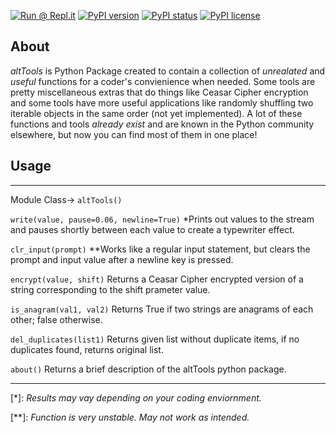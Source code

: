 [![Run @ Repl.it](https://repl.it/badge/github/MasterGlasses76/altTools)](https://repl.it/github/MasterGlasses76/altTools)
[![PyPI version](https://img.shields.io/pypi/v/altTools.svg)](https://pypi.python.org/pypi/altTools/)
[![PyPI status](https://img.shields.io/pypi/status/altTools.svg)](https://pypi.python.org/pypi/altTools/)
[![PyPI license](https://img.shields.io/pypi/l/altTools.svg)](https://pypi.python.org/pypi/altTools/)

## About

*altTools*  is Python Package created to contain a collection of *unrealated* and *useful* functions for a coder's convienience when needed. Some tools are pretty miscellaneous extras that do things like Ceasar Cipher encryption and some tools have more useful applications like randomly shuffling two iterable objects in the same order (not yet implemented). A lot of these functions and tools *already exist* and are known in the Python community elsewhere, but now you can find most of them in one place!

## Usage
---
Module Class-> `altTools()`

`write(value, pause=0.06, newline=True)` *Prints out values to the stream and pauses shortly between each value to create a typewriter effect.

`clr_input(prompt)` **Works like a regular input statement, but clears the prompt and input value after a newline key is pressed.

`encrypt(value, shift)` Returns a Ceasar Cipher encrypted version of a string corresponding to the shift prameter value.

`is_anagram(val1, val2)` Returns True if two strings are anagrams of each other; false otherwise.

`del_duplicates(list1)` Returns given list without duplicate items, if no duplicates found, returns original list.

`about()` Returns a brief description of the altTools python package.

---
[*]: *Results may vay depending on your coding enviornment.*

[**]: *Function is very unstable. May not work as intended.*
